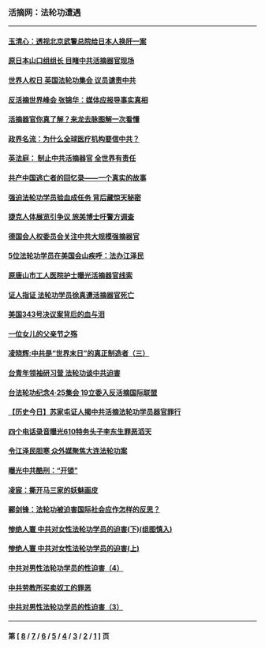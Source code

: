 ### 活摘网：法轮功遭遇
---
#### [玉清心：透视北京武警总院给日本人换肝一案](../../pages/nf5881/n13771978.md?08260430) 
#### [原日本山口组组长 目睹中共活摘器官现场](../../pages/nf5881/n13767360.md?08260430) 
#### [世界人权日 英国法轮功集会 议员谴责中共](../../pages/nf5881/n13431763.md?08260430) 
#### [反活摘世界峰会 张锦华：媒体应报导事实真相](../../pages/nf5881/n13278502.md?08260430) 
#### [活摘器官你真了解？来龙去脉图解一次看懂](../../pages/nf5881/n13013820.md?08260430) 
#### [政界名流：为什么全球医疗机构要信中共？](../../pages/nf5881/n11945479.md?08260430) 
#### [英法庭： 制止中共活摘器官 全世界有责任](../../pages/nf5881/n11330691.md?08260430) 
#### [共产中国逃亡者的回忆录——一个真实的故事](../../pages/nf5881/n10918649.md?08260430) 
#### [强迫法轮功学员验血成任务 背后藏惊天秘密](../../pages/nf5881/n4252384.md?08260430) 
#### [捷克人体展览引争议 旅美博士吁警方调查](../../pages/nf5881/n9429187.md?08260430) 
#### [德国会人权委员会关注中共大规模强摘器官](../../pages/nf5881/n8418950.md?08260430) 
#### [5位法轮功学员在美国会山疾呼：法办江泽民](../../pages/nf5881/n8101519.md?08260430) 
#### [原唐山市工人医院护士曝光活摘器官线索](../../pages/nf5881/n8076384.md?08260430) 
#### [证人指证 法轮功学员徐真遭活摘器官死亡](../../pages/nf5881/n8042467.md?08260430) 
#### [美国343号决议案背后的血与泪](../../pages/nf5881/n8020684.md?08260430) 
#### [一位女儿的父亲节之殇](../../pages/nf5881/n8014122.md?08260430) 
#### [凌晓辉:中共是“世界末日”的真正制造者（三）](../../pages/nf5881/n4210333.md?08260430) 
#### [台青年领袖研习营 法轮功谈中共迫害](../../pages/nf5881/n4141857.md?08260430) 
#### [台法轮功纪念4‧25集会 19立委入反活摘国际联盟](../../pages/nf5881/n4141821.md?08260430) 
#### [【历史今日】苏家屯证人揭中共活摘法轮功学员器官罪行](../../pages/nf5881/n4135912.md?08260430) 
#### [四个电话录音曝光610特务头子李东生罪恶滔天](../../pages/nf5881/n4040060.md?08260430) 
#### [令江泽民胆寒 众外媒聚焦大连法轮功案](../../pages/nf5881/n3932671.md?08260430) 
#### [曝光中共酷刑：“开锁”](../../pages/nf5881/n3889373.md?08260430) 
#### [凌宸：撕开马三家的妖魅画皮](../../pages/nf5881/n3849369.md?08260430) 
#### [郦剑锋：法轮功被迫害国际社会应作怎样的反思？](../../pages/nf5881/n3824560.md?08260430) 
#### [惨绝人寰 中共对女性法轮功学员的迫害(下)(组图慎入)](../../pages/nf5881/n3816285.md?08260430) 
#### [惨绝人寰 中共对女性法轮功学员的迫害(上)](../../pages/nf5881/n3815374.md?08260430) 
#### [中共对男性法轮功学员的性迫害（4）](../../pages/nf5881/n3769144.md?08260430) 
#### [中共劳教所买卖奴工的罪恶](../../pages/nf5881/n3769378.md?08260430) 
#### [中共对男性法轮功学员的性迫害（3）](../../pages/nf5881/n3768231.md?08260430) 

---
#### 第 [ [8](./8.md?08260430) / [7](./7.md?08260430) / [6](./6.md?08260430) / [5](./5.md?08260430) / [4](./4.md?08260430) / [3](./3.md?08260430) / [2](./2.md?08260430) / [1](./1.md?08260430) ] 页
